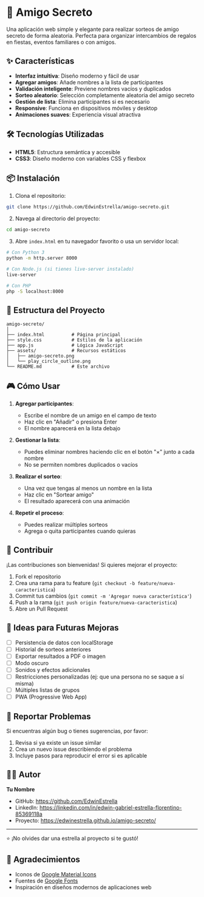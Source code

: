 # 🎉 Amigo Secreto

Una aplicación web simple y elegante para realizar sorteos de amigo secreto de forma aleatoria. Perfecta para organizar intercambios de regalos en fiestas, eventos familiares o con amigos.

## ✨ Características

- **Interfaz intuitiva**: Diseño moderno y fácil de usar
- **Agregar amigos**: Añade nombres a la lista de participantes
- **Validación inteligente**: Previene nombres vacíos y duplicados
- **Sorteo aleatorio**: Selección completamente aleatoria del amigo secreto
- **Gestión de lista**: Elimina participantes si es necesario
- **Responsive**: Funciona en dispositivos móviles y desktop
- **Animaciones suaves**: Experiencia visual atractiva

## 🛠️ Tecnologías Utilizadas

- **HTML5**: Estructura semántica y accesible
- **CSS3**: Diseño moderno con variables CSS y flexbox

## 📦 Instalación

1. Clona el repositorio:
```bash
git clone https://github.com/EdwinEstrella/amigo-secreto.git
```

2. Navega al directorio del proyecto:
```bash
cd amigo-secreto
```

3. Abre `index.html` en tu navegador favorito o usa un servidor local:
```bash
# Con Python 3
python -m http.server 8000

# Con Node.js (si tienes live-server instalado)
live-server

# Con PHP
php -S localhost:8000
```

## 📁 Estructura del Proyecto

```
amigo-secreto/
│
├── index.html          # Página principal
├── style.css           # Estilos de la aplicación
├── app.js              # Lógica JavaScript
├── assets/             # Recursos estáticos
│   ├── amigo-secreto.png
│   └── play_circle_outline.png
└── README.md           # Este archivo
```

## 🎮 Cómo Usar

1. **Agregar participantes**:
   - Escribe el nombre de un amigo en el campo de texto
   - Haz clic en "Añadir" o presiona Enter
   - El nombre aparecerá en la lista debajo

2. **Gestionar la lista**:
   - Puedes eliminar nombres haciendo clic en el botón "×" junto a cada nombre
   - No se permiten nombres duplicados o vacíos

3. **Realizar el sorteo**:
   - Una vez que tengas al menos un nombre en la lista
   - Haz clic en "Sortear amigo"
   - El resultado aparecerá con una animación

4. **Repetir el proceso**:
   - Puedes realizar múltiples sorteos
   - Agrega o quita participantes cuando quieras

## 🤝 Contribuir

¡Las contribuciones son bienvenidas! Si quieres mejorar el proyecto:

1. Fork el repositorio
2. Crea una rama para tu feature (`git checkout -b feature/nueva-caracteristica`)
3. Commit tus cambios (`git commit -m 'Agregar nueva característica'`)
4. Push a la rama (`git push origin feature/nueva-caracteristica`)
5. Abre un Pull Request

## 📝 Ideas para Futuras Mejoras

- [ ] Persistencia de datos con localStorage
- [ ] Historial de sorteos anteriores
- [ ] Exportar resultados a PDF o imagen
- [ ] Modo oscuro
- [ ] Sonidos y efectos adicionales
- [ ] Restricciones personalizadas (ej: que una persona no se saque a sí misma)
- [ ] Múltiples listas de grupos
- [ ] PWA (Progressive Web App)

## 🐛 Reportar Problemas

Si encuentras algún bug o tienes sugerencias, por favor:
1. Revisa si ya existe un issue similar
2. Crea un nuevo issue describiendo el problema
3. Incluye pasos para reproducir el error si es aplicable

## 👨‍💻 Autor

**Tu Nombre**
- GitHub: https://github.com/EdwinEstrella
- LinkedIn: https://linkedin.com/in/edwin-gabriel-estrella-florentino-85369118a
- Proyecto: https://edwinestrella.github.io/amigo-secreto/

---

⭐ ¡No olvides dar una estrella al proyecto si te gustó!

## 🙏 Agradecimientos

- Iconos de [Google Material Icons](https://material.io/icons/)
- Fuentes de [Google Fonts](https://fonts.google.com/)
- Inspiración en diseños modernos de aplicaciones web
